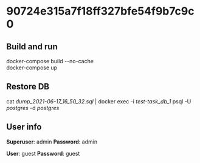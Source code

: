 # 90724e315a7f18ff327bfe54f9b7c9c0

## Build and run  
docker-compose build --no-cache  
docker-compose up

## Restore DB  
cat *dump_2021-06-17_16_50_32.sql* | docker exec -i *test-task_db_1* psql -U *postgres* -d *postgres*

## User info  
**Superuser**: admin
**Password**: admin

**User**: guest
**Password**: guest
